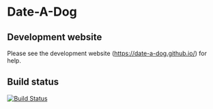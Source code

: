 # Date-A-Dog

## Development website
Please see the development website (https://date-a-dog.github.io/) for help.

## Build status
[![Build Status](https://travis-ci.org/Date-A-Dog/Date-A-Dog.svg?branch=master)](https://travis-ci.org/Date-A-Dog/Date-A-Dog)
